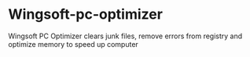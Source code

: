 # Wingsoft-pc-optimizer
Wingsoft PC Optimizer clears junk files, remove errors from registry and optimize memory to speed up computer
